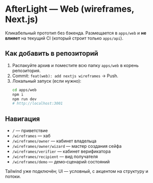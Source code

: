 # AfterLight — Web (wireframes, Next.js)
Кликабельный прототип без бэкенда. Размещается в `apps/web` и **не влияет** на текущий CI (который строит только `apps/api`).

## Как добавить в репозиторий
1. Распакуйте архив и поместите всю папку `apps/web` в корень репозитория.
2. Commit: `feat(web): add nextjs wireframes` → Push.
3. Локальный запуск (если нужно):
   ```bash
   cd apps/web
   npm i
   npm run dev
   # http://localhost:3001
   ```

## Навигация
- `/` — приветствие
- `/wireframes` — хаб
- `/wireframes/owner` — кабинет владельца
- `/wireframes/owner/wizard` — мастер создания сейфа
- `/wireframes/verifier` — кабинет верификатора
- `/wireframes/recipient` — вид получателя
- `/wireframes/demo` — демо‑сценарий состояний

Tailwind уже подключён; UI — условный, с акцентом на структуру и потоки.

